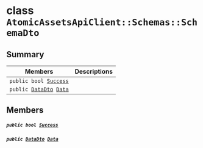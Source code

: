 # class `AtomicAssetsApiClient::Schemas::SchemaDto` 

## Summary

 Members                                | Descriptions                                
----------------------------------------|---------------------------------------------
`public bool `[`Success`](#class_atomic_assets_api_client_1_1_schemas_1_1_schema_dto_1a506fb037fbb6bfe8f254c021a2c3cfac) | 
`public `[`DataDto`](.github/workflows/documentation/md/AtomicAssetsApiClient--Schemas--SchemaDto--DataDto.md#class_atomic_assets_api_client_1_1_schemas_1_1_schema_dto_1_1_data_dto)` `[`Data`](#class_atomic_assets_api_client_1_1_schemas_1_1_schema_dto_1a65c0779654774581967081cf3136bd84) | 

## Members

##### `public bool `[`Success`](#class_atomic_assets_api_client_1_1_schemas_1_1_schema_dto_1a506fb037fbb6bfe8f254c021a2c3cfac) 

##### `public `[`DataDto`](.github/workflows/documentation/md/AtomicAssetsApiClient--Schemas--SchemaDto--DataDto.md#class_atomic_assets_api_client_1_1_schemas_1_1_schema_dto_1_1_data_dto)` `[`Data`](#class_atomic_assets_api_client_1_1_schemas_1_1_schema_dto_1a65c0779654774581967081cf3136bd84) 


